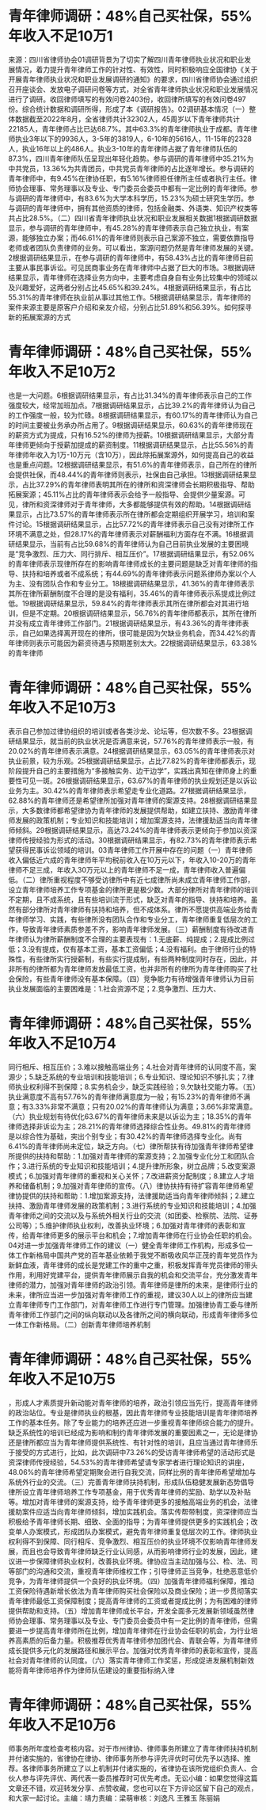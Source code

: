 # 青年律师调研：48%自己买社保，55%年收入不足10万1

来源：四川省律师协会01调研背景为了切实了解四川青年律师执业状况和职业发展情况，着力提升青年律师工作的针对性、有效性，同时积极响应全国律协《关于开展青年律师执业状况和职业发展调研的通知》的要求，四川省律师协会通过组织召开座谈会、发放电子调研问卷等方式，对全省青年律师执业状况和职业发展情况进行了调研。收回律师填写的有效问卷2403份，收回律所填写的有效问卷497份。综合统计数据和调研所得，形成了本《调研报告》。02调研基本情况（一）整体数据截至2022年8月，全省律师共计32302人，45周岁以下青年律师共计22185人，青年律师占比已达68.7%。其中63.3%的青年律师执业于成都。青年律师执业3年以下的9936人，3-5年的3819人，6-10年的5616人，11-15年的2328人，执业16年以上的486人。执业3-10年的青年律师占据了青年律师队伍的87.3%，四川青年律师队伍呈现出年轻化趋势。参与调研的青年律师中35.21%为中共党员，13.36%为共青团员，中共党员青年律师的占比逐年增长。参与调研的青年律师中，有9.45%在律协任职，有5.16%律师担任律所主任或者执行主任。律师协会理事、常务理事以及专业、专门委员会委员中都有一定比例的青年律师。参与调研的青年律师中，有83.6%为大学本科学历，15.23%为硕士研究生学历。参与调研的青年律师中，拥有其他资质的律师，包括金融类、外语类、知识产权类等共占比28.5%。（二）四川省青年律师执业状况和职业发展相关数据1根据调研数据显示，参与调研的青年律师中，有45.28%的青年律师表示自己独立执业，有案源，能够独立办案；而46.61%的青年律师则表示自己案源不独立，需要依靠指导老师或者团队负责律师的业务。可以看出，案源问题仍然是青年律师发展的关键。2根据调研结果显示，在参与调研的青年律师中，有58.43%占比的青年律师目前主要从事民事诉讼。可见民商事业务在青年律师中占据了巨大的市场。3根据调研结果显示，青年律师在选择业务方向中，主要考虑自身自有业务比较集中的领域以及兴趣爱好，这两者分别占比45.65%和39.24%。4根据调研结果显示，有占比55.31%的青年律师在执业前从事过其他工作。5根据调研结果显示，青年律师的案件来源主要是原客户介绍和亲友介绍，分别占比51.89%和56.39%。如何探寻新的拓展案源的方式

# 青年律师调研：48%自己买社保，55%年收入不足10万2

也是一大问题。6根据调研结果显示，有占比31.34%的青年律师表示自己的工作强度较大，经常加班加点。7根据调研结果显示，占比39.2%的青年律师认为自己的工作强度一般，较为忙碌。8根据调研结果显示，有60.17%的青年律师认为自己的时间主要被业务承办所占用了。9根据调研结果显示，60.63%的青年律师现在的薪资方式为提成，只有16.52%的律师为授薪。10根据调研结果显示，大部分青年律师更倾向于授薪加提成的薪资制度。11根据调研结果显示，占比55.56%的青年律师年收入为1万-10万元（含10万），因此除拓展案源外，如何提高自己的收益也是重点问题。12根据调研结果显示，有51.6%的青年律师表示，自己所在的律所会提供社保，而48.44%的青年律师则表示，社保由自己承担。13根据调研结果显示，占比37.29%的青年律师表明其所在的律所和资深律师会长期积极指导、帮助拓展案源；45.11%占比的青年律师表示会给予一般指导、会提供少量案源。可见，律所和资深律师对于青年律师，大多都能够提供有效的帮助。14根据调研结果显示，占比73.57%的青年律师表示所在律所都会定期组织开展学习，培训和案件讨论。15根据调研结果显示，占比57.72%的青年律师表示自己没有对律所工作环境不满意之处，但28.17%的青年律师表示对薪酬福利方面存在不满。16根据调研结果显示，当前有占比59.68%的青年律师认为自己目前执业发展的主要困境是“竞争激烈、压力大、同行排斥、相互压价”。17根据调研结果显示，有52.06%的青年律师表示现律所存在的影响青年律师成长的主要问题是缺乏对青年律师的指导、扶持和培养或者不成系统；有44.69%的青年律师表示问题系律师办案以个人为主、没有团队合作和专业分工。18根据调研结果显示，41.36%的青年律师表示其所在律所薪酬制度不合理的是没有福利，35.46%的青年律师表示系提成比例过低。19根据调研结果显示，59.84%的青年律师表示其所在律所都会对其进行培训，但是不定期。20根据调研结果显示，56.76%的青年律师都表示，其所在律所并没有成立青年律师工作部门。21根据调研结果显示，有43.36%的青年律师表示，自己如果选择离开现在的律所，很可能是因为欠缺业务机会，而34.42%的青年律师则表示可能因为薪资待遇与预期差别太大。22根据调研结果显示，63.38%的青年律师

# 青年律师调研：48%自己买社保，55%年收入不足10万3

表示自己参加过律协组织的培训或者各类沙龙、论坛等，但次数不多。23根据调研结果显示，就当前的执业状况是否满意来说，57.76%的青年律师表示一般，有20.02%的青年律师表示满意。24根据调研结果显示，63.05%的青年律师表示对执业前景，较为乐观。25根据调研结果显示，占比77.82%的青年律师都表示，现阶段提升自己的主要措施为“多接触实务、边干边学”，实践出真知在律师身上的重要性可见一斑。26根据调研结果显示，63.67%的青年律师的执业规划还是以诉讼业务为主。30.42%的青年律师表示希望走专业化道路。27根据调研结果显示，62.88%的青年律师还是希望律所加强对青年律师的案源支持。28根据调研结果显示，大多数律师都希望律协为青年律师的发展提供帮助，如建立扶持、激励青年律师发展的政策机制；专业知识和技能培训；增加案源支持，法律援助适当向青年律师倾斜。29根据调研结果显示，高达73.24%的青年律师表示更倾向于参加以资深律师传授经验为形式的活动。30根据调研结果显示，有82.73%的青年律师表示希望获得民事诉讼领域的培训。03青年律师工作开展中存在的问题（一）青年律师收入偏低近六成的青年律师年平均税前收入在10万元以下，年收入10-20万的青年律师不足三成，年收入30万元以上的青年律师不足一成，青年律师收入普遍偏低。（二）律所重视程度不够受访律所中有近七成律所尚未成立青年律师工作部，设立青年律师培养工作专项基金的律所更是极少数。大部分律所对青年律师的培训不定期，且不成系统，且有些培训流于形式，缺乏对青年的指导、扶持和培养。虽然有部分律所对青年律师有扶持和培养，但不成体系。律所不愿提供高端业务给青年律师学习、实践，有些律所没有团队合作和专业分工，青年律师重复低层次的工作，导致青年律师素质参差不齐，影响青年律师发展。（三）薪酬制度有待改进青年律师认为律所薪酬制度不合理的主要表现有：1.无底薪、纯提成；2.提成比例过低；3.没有提成，仅有基本工资，基本工资偏低；4.没有福利。由于律师行业的特殊性，有些律所实行授薪制，有些实行提成制，有些两种制度同时存在，因此，并非所有的律所都为青年律师发放最低工资，也并非所有的律所为青年律师购买了社会保险，有些青年律师没有基本保障。（四）竞争能力有待增强青年律师认为目前执业发展面临的主要困难是：1.社会资源不足；2.竞争激烈、压力大、

# 青年律师调研：48%自己买社保，55%年收入不足10万4

同行相斥、相互压价；3.难以接触高端业务；4.社会对青年律师的认同度不高，案源少；5.缺乏系统的专业培训和技能培训；6.专业知识、理论知识不够扎实；7.律师执业权利得不到保障；8.实务机会少，缺乏实践经验；9.欠缺社交能力等。（五）执业满意度不高有57.76%的青年律师满意度为一般；有15.23%的青年律师不满意；有3.33%非常不满意；只有20.02%的青年律师认为满意；3.66%非常满意。（六）执业规划有待优化63.67%的青年律师未来是以诉讼为主；18.35%的青年律师选择非诉讼为主；28.21%的青年律师选择综合性业务。49.81%的青年律师是以综合性为基础，突出个别专业；有30.42%的青年律师选择专业化。尚有6.41%的青年律师尚未定位，缺乏方向。（七）律所帮扶有待加强青年律师希望律所提供的扶持和帮助：1.加强对青年律师的案源支持；2.加强专业化分工和团队合作；3.进行系统的专业知识和技能培训；4.提升律所形象，树立品牌；5.改变案源模式；6.加强对青年律师的重视和关心关怀；7.改进薪资分配制度；8.建立人才培养和储备机制；9.加强对青年律师的宣传。（八）律协扶持有待扩容青年律师希望律协提供的扶持和帮助：1.增加案源支持，法律援助适当向青年律师倾斜；2.建立扶持、激励青年律师发展的政策机制；3.进行系统的专业知识和技能培训；4.加强青年律师之间的交流以及与系统外相关行业的交流（如团委、检察院、法院、证券公司等）；5.维护律师执业权利，改善执业环境；6.加强对青年律师的表彰和宣传，给青年律师更多的展示平台和机会；7.增加青年律师在行业协会任职的机会。04对进一步加强青年律师工作的建议（一）健全青年律师工作机构，形成多位一体工作新格局中国共产党的百年基业依赖于我党不断吸收风华正茂的青年党员作为新鲜血液，青年律师的成长是党建工作的重中之重，积极发挥青年党员律师的带头作用，利用好党建平台，提供青年律师展示自我的机会和交流平台，充分激发青年律师的潜力，加强对青年律师的政治引领。青年律师是律所的未来，是律师行业的未来，律所应当进一步加强对青年律师工作的重视，建议30人以上的律所应当建立青年律师专门工作部门，对青年律师工作进行专门管理。加强律协青工委与律所青年律师工作部门之间的纵向联动以及各律所之间的横向联动，形成青年律师多位一体工作新格局。（二）创新青年律师培养机制

# 青年律师调研：48%自己买社保，55%年收入不足10万5

，形成人才素质提升新动能对青年律师的培养，政治引领应当先行，提高青年律师的政治站位。专业是律师执业的根基，因此青年律师专业技能培训是青年律师培养工作的基本任务。除了专业能力的培养还应进一步重视青年律师综合能力的提升。缺乏系统性的培训已经成为影响和制约青年律师发展的重要因素之一，无论是律协还是律所都应当为青年律师提供系统性、有针对性的培训，且应当通过青年律师乐于接受的方式进行，比如，此次调研中73.26%的受访青年律师希望的活动形式是资深律师传授经验，54.53%的青年律师希望请专家学者进行理论知识的讲座，48.06%的青年律师希望定期聚会进行自我交流，同样比例的青年律师希望增加与系统外行业的交流。（三）完善青年律师扶持机制，形成队伍稳健发展新态势倡导律所设立青年律师培养工作专项基金，用于优秀青年律师的奖励、助学以及补贴等。增加对青年律师的案源支持，给予青年律师更多的接触高端业务的机会，法律援助案件应适当向青年律师倾斜，增加实践机会。落实传帮带制度，资深律师应当积极给予青年律师长期、细致、全面的指导；为青年律师提供更多的实践机会；改变单人办案模式，形成团队办案模式，避免青年律师重复低层次的工作。律师执业权利得不到保障、同行相斥、竞争激烈、相互压价的执业环境不仅影响青年律师发展，而且也会导致青年律师缺乏行业认同感，从而影响律师行业的发展，因此，建议进一步保障律师执业权利，改善执业环境。律协应当主动加强与公、检、法、司等部门的沟通和交流，重视青年律师维权工作；引导律师正当竞争，杜绝恶意低价竞争，为青年律师提供一个良好的执业环境。（四）加强青年律师福利保障，推动工资保险待遇新增长依法为青年律师购买社会保险以及商业保险；进一步贯彻落实青年律师最低工资保障制度；提高青年律师的工资或者提成比例；为有困难的律师提供帮助和支持。（五）增加青年律师成长平台，开发全面多元发展新领域虽然律师协会理事、常务理事以及专业、专门委员会委员中有一定比例的青年律师，但需要进一步提高青年律师所在比例，增加青年律师在行业协会任职的机会，为行业培养高素质的后备力量。积极推荐优秀青年律师参加团代会、青联会等，为青年律师成长提供多元化的发展路径和展示平台。加强对优秀青年律师的表彰和宣传，提高社会对青年律师的认同度。（六）落实青年律师工作奖惩，形成促进发展机制新效能将青年律师培养作为律师队伍建设的重要指标纳入律

# 青年律师调研：48%自己买社保，55%年收入不足10万6

师事务所年度检查考核内容。对于市州律协、律师事务所建立了青年律师扶持机制并付诸实施的，省律协在律协、律师事务所参与评先评优时可优先予以选择、推荐。各律师事务所建立了以上机制并付诸实施的，省律协在该所党组织负责人、合伙人参与评先评优、两代表一委员推荐时可优先考虑。无讼小编：如果您觉得这篇文章还不错，欢迎转发分享、点赞收藏，您也可以在下方评论区留下自己的观点，和大家一起讨论。主编：靖力责编：梁萌审核：刘逸凡 王雅玉 陈丽娟

